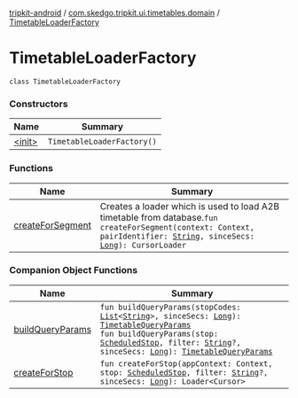[tripkit-android](../../index.md) / [com.skedgo.tripkit.ui.timetables.domain](../index.md) / [TimetableLoaderFactory](./index.md)

# TimetableLoaderFactory

`class TimetableLoaderFactory`

### Constructors

| Name | Summary |
|---|---|
| [&lt;init&gt;](-init-.md) | `TimetableLoaderFactory()` |

### Functions

| Name | Summary |
|---|---|
| [createForSegment](create-for-segment.md) | Creates a loader which is used to load A2B timetable from database.`fun createForSegment(context: Context, pairIdentifier: `[`String`](https://kotlinlang.org/api/latest/jvm/stdlib/kotlin/-string/index.html)`, sinceSecs: `[`Long`](https://kotlinlang.org/api/latest/jvm/stdlib/kotlin/-long/index.html)`): CursorLoader` |

### Companion Object Functions

| Name | Summary |
|---|---|
| [buildQueryParams](build-query-params.md) | `fun buildQueryParams(stopCodes: `[`List`](https://kotlinlang.org/api/latest/jvm/stdlib/kotlin.collections/-list/index.html)`<`[`String`](https://kotlinlang.org/api/latest/jvm/stdlib/kotlin/-string/index.html)`>, sinceSecs: `[`Long`](https://kotlinlang.org/api/latest/jvm/stdlib/kotlin/-long/index.html)`): `[`TimetableQueryParams`](../-timetable-query-params/index.md)<br>`fun buildQueryParams(stop: `[`ScheduledStop`](../../com.skedgo.tripkit.common.model/-scheduled-stop/index.md)`, filter: `[`String`](https://kotlinlang.org/api/latest/jvm/stdlib/kotlin/-string/index.html)`?, sinceSecs: `[`Long`](https://kotlinlang.org/api/latest/jvm/stdlib/kotlin/-long/index.html)`): `[`TimetableQueryParams`](../-timetable-query-params/index.md) |
| [createForStop](create-for-stop.md) | `fun createForStop(appContext: Context, stop: `[`ScheduledStop`](../../com.skedgo.tripkit.common.model/-scheduled-stop/index.md)`, filter: `[`String`](https://kotlinlang.org/api/latest/jvm/stdlib/kotlin/-string/index.html)`?, sinceSecs: `[`Long`](https://kotlinlang.org/api/latest/jvm/stdlib/kotlin/-long/index.html)`): Loader<Cursor>` |

